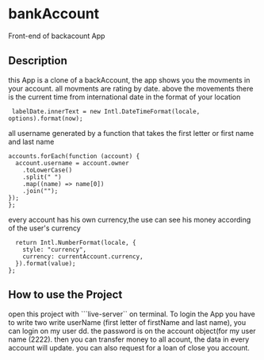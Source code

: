 # bankAccount
Front-end of backacount App



 ## Description
 this App is a clone of a backAccount, the app shows you the movments in your account.
 all movments are rating by date.
 above the movements there is the current time from international date in the format of your location 
 ```const locale = navigator.language;
  labelDate.innerText = new Intl.DateTimeFormat(locale, options).format(now);
  ```
  all username generated by a function that takes the first letter or first name and last name
  ```const creatUserName = function (accounts) {
  accounts.forEach(function (account) {
    account.username = account.owner
      .toLowerCase()
      .split(" ")
      .map((name) => name[0])
      .join("");
  });
};
```
every account has his own currency,the use can see his money according of the user's currency
```const formatCur = function (value, locale, currency) {
  return Intl.NumberFormat(locale, {
    style: "currency",
    currency: currentAccount.currency,
  }).format(value);
};
```
  

 
## How to use the Project
open this project with ```live-server`` on terminal.
To login the App you have to write two write userName (first letter of firstName and last name), you can login on my user dd. the password is on the account object(for my user name (2222).
then you can transfer money to all acount, the data in every account will update.
you can also request for a loan of close you account.




